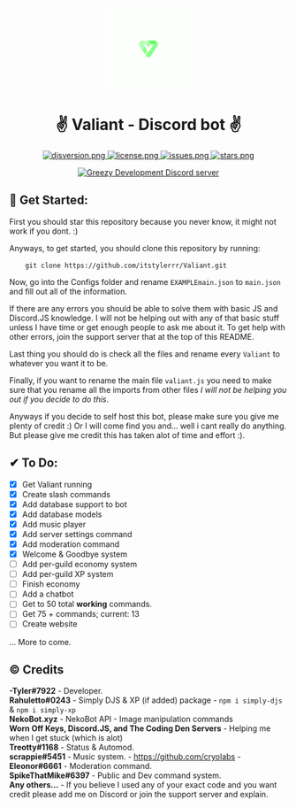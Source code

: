 <div align=center >
<a href="# Get Started"><img src="./Extra/Images/Logos/valiantlogo-green.png" alt="Valiant-logo-circle" height="150px" width="150px" ></a>
</div>
<h1 align=center >✌️ Valiant - Discord bot ✌️ </h1>

<div align=center >
  <a href="https://github.com/discordjs">
    <img src="https://img.shields.io/badge/discord.js-v13.7.0-blue.svg?logo=npm" alt="djsversion.png">
  </a>

  <a href="https://github.com/itstylerrr/Valiant/blob/LICENSE.md">
    <img src="https://img.shields.io/github/license/itstylerrr/Valiant" alt="license.png">
  </a>
  
  <a href="#">
  <img src="https://img.shields.io/github/issues/itstylerrr/Valiant" alt="issues.png"
  </a>
  
  <a href="https://github.com/itstylerrr/Valiant">
  <img src="https://img.shields.io/github/stars/itstylerrr/Valiant" alt="stars.png"
  </a>

<a href="https://discord.gg/a7V6C4dAQj"><img src="https://img.shields.io/discord/971534964527087726?color=5865F2&logo=discord&logoColor=white" alt="Greezy Development Discord server" /></a>

</div>
    
## 👋 Get Started:
First you should star this repository because you never know, it might not work if you dont. :)

Anyways, to get started, you should clone this repository by running:

```
    git clone https://github.com/itstylerrr/Valiant.git
```

Now, go into the Configs folder and rename `EXAMPLEmain.json` to `main.json` and fill out all of the information.

If there are any errors you should be able to solve them with basic JS and Discord.JS knowledge. I will not be helping out with any of that basic stuff unless I have time or get enough people to ask me about it. To get help with other errors, join the support server that at the top of this README.

Last thing you should do is check all the files and rename every `Valiant` to whatever you want it to be.

Finally, if you want to rename the main file `valiant.js` you need to make sure that you rename all the imports from other files _I will not be helping you out if you decide to do this_.

Anyways if you decide to self host this bot, please make sure you give me plenty of credit :) Or I will come find you and... well i cant really do anything. But please give me credit this has taken alot of time and effort :).

## ✔ To Do:

- [x] Get Valiant running
- [x] Create slash commands
- [x] Add database support to bot
- [x] Add database models
- [x] Add music player
- [x] Add server settings command
- [x] Add moderation command
- [x] Welcome & Goodbye system
- [ ] Add per-guild economy system
- [ ] Add per-guild XP system
- [ ] Finish economy
- [ ] Add a chatbot
- [ ] Get to 50 total **working** commands.
- [ ] Get 75 + commands; current: 13
- [ ] Create website

... More to come.

## ©️ Credits

**-Tyler#7922** - Developer. \
**Rahuletto#0243** - Simply DJS & XP (if added) package - `npm i simply-djs` & `npm i simply-xp` \
**NekoBot.xyz** - NekoBot API - Image manipulation commands \
**Worn Off Keys, Discord.JS, and The Coding Den Servers** - Helping me when I get stuck (which is alot) \
**Treotty#1168** - Status &  Automod. \
**scrappie#5451** - Music system. - https://github.com/cryolabs - \
**Eleonor#6661** - Moderation command. \
**SpikeThatMike#6397** - Public and Dev command system. \
**Any others...** - If you believe I used any of your exact code and you want credit please add me on Discord or join the support server and explain.
